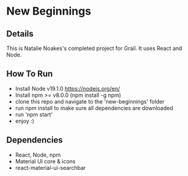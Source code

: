 # New Beginnings

## Details
This is Natalie Noakes's completed project for Grail. It uses React and Node.


## How To Run
- Install Node v19.1.0 https://nodejs.org/en/
- Install npm >= v8.0.0 (npm install -g npm)
- clone this repo and navigate to the 'new-beginnings' folder
- run npm install to make sure all dependencies are downloaded 
- run 'npm start'
- enjoy :)

## Dependencies 
- React, Node, npm
- Material UI core & icons
- react-material-ui-searchbar
